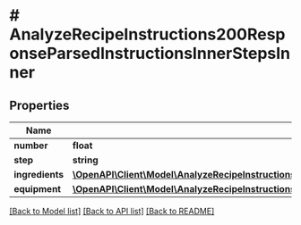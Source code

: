 # # AnalyzeRecipeInstructions200ResponseParsedInstructionsInnerStepsInner

## Properties

Name | Type | Description | Notes
------------ | ------------- | ------------- | -------------
**number** | **float** |  |
**step** | **string** |  |
**ingredients** | [**\OpenAPI\Client\Model\AnalyzeRecipeInstructions200ResponseParsedInstructionsInnerStepsInnerIngredientsInner[]**](AnalyzeRecipeInstructions200ResponseParsedInstructionsInnerStepsInnerIngredientsInner.md) |  | [optional]
**equipment** | [**\OpenAPI\Client\Model\AnalyzeRecipeInstructions200ResponseParsedInstructionsInnerStepsInnerIngredientsInner[]**](AnalyzeRecipeInstructions200ResponseParsedInstructionsInnerStepsInnerIngredientsInner.md) |  | [optional]

[[Back to Model list]](../../README.md#models) [[Back to API list]](../../README.md#endpoints) [[Back to README]](../../README.md)

